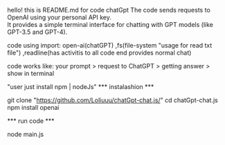 hello!
this is README.md for code chatGpt 
The code sends requests to OpenAI using your personal API key.  
It provides a simple terminal interface for chatting with GPT models (like GPT-3.5 and GPT-4).  

code using import: open-ai(chatGPT) ,fs(file-system "usage for read txt file") ,readline(has activitis to all code end provides normal chat)

code works like: your prompt > request to ChatGPT > getting answer > show in terminal

"user just install npm | nodeJs"
*** instalashion ***

git clone "https://github.com/Loliuuu/chatGpt-chat.js/"
cd chatGpt-chat.js
npm install openai 


*** run code ***

node main.js
